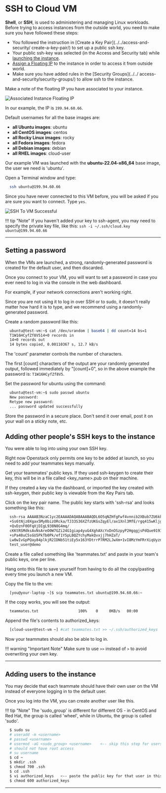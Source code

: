 # SSH to Cloud VM

**Shell**, or **SSH**, is used to administering and managing Linux workloads.
Before trying to access instances from the outside world, you need to make sure
you have followed these steps:

- You followed the instruction in [Create a Key Pair](../../access-and-security/
create-a-key-pair/) to set up a public ssh key.
- Your public ssh-key was selected (in the Access and Security tab) while
[launching the instance](launch-a-VM.md).
- [Assign a Floating IP](assign-a-floating-IP.md) to the instance in order to
access it from outside world.
- Make sure you have added rules in the [Security Groups](../../
access-and-security/security-groups/) to allow ssh to the instance.

Make a note of the floating IP you have associated to your instance.

![Associated Instance Floating IP](images/floating_ip_is_associated.png)

In our example, the IP is `199.94.60.66`.

Default usernames for all the base images are:

- **all Ubuntu images**: ubuntu
- **all CentOS images**: centos
- **all Rocky Linux images**: rocky
- **all Fedora images**: fedora
- **all Debian images**: debian
- **all RHEL images**: cloud-user

Our example VM was launched with the **ubuntu-22.04-x86_64** base image, the
user we need is 'ubuntu'.

Open a Terminal window and type:

```sh
  ssh ubuntu@199.94.60.66
```

Since you have never connected to this VM before, you will be asked if you are
sure you want to connect. Type `yes`.

![SSH To VM Successful](images/ssh_to_vm.png)

!!! tip "Note"
    If you haven't added your key to ssh-agent, you may need to specify the
    private key file, like this: `ssh -i ~/.ssh/cloud.key ubuntu@199.94.60.66`

---

## Setting a password

When the VMs are launched, a strong, randomly-generated password is created for
the default user, and then discarded.

Once you connect to your VM, you will want to set a password in case you ever
need to log in via the console in the web dashboard.

For example, if your network connections aren't working right.

Since you are not using it to log in over SSH or to sudo, it doesn't really
matter how hard it is to type, and we recommend using a randomly-generated
password.

Create a random password like this:

```sh
  ubuntu@test-vm:~$ cat /dev/urandom | base64 | dd count=14 bs=1
  T1W16HCyfZf8V514+0 records in
  14+0 records out
  14 bytes copied, 0.00110367 s, 12.7 kB/s
```

The 'count' parameter controls the number of characters.

The first [count] characters of the output are your randomly generated output,
followed immediately by "[count]+0",
so in the above example the password is: `T1W16HCyfZf8V5`.

Set the password for ubuntu using the command:

```sh
  ubuntu@test-vm:~$ sudo passwd ubuntu
  New password:
  Retype new password:
  ... password updated successfully
```

Store the password in a secure place. Don't send it over email, post it on your
wall on a sticky note, etc.

## Adding other people's SSH keys to the instance

You were able to log into using your own SSH key.

Right now Openstack only permits one key to be added at launch, so you need to
add your teammates keys manually.

Get your teammates' public keys.  If they used ssh-keygen to create their key,
this will be in a file called <key_name>.pub on their machine.

If they created a key via the dashboard, or imported the key created with
ssh-keygen, their public key is viewable from the Key Pairs tab.

Click on the key pair name.  The public key starts with 'ssh-rsa' and looks
something like this:

```sh
  ssh-rsa AAAAB3NzaC1yc2EAAAADAQABAAABAQDL6O5qNZHfgFwf4vnnib2XBub7ZU6khy6z6JQl3XRJg6I6gZ
  +Ss6tNjz0Xgax5My0bizORcka/TJ33S36XZfzUKGsZqyEl/ax1Xnl3MfE/rgq415wKljg4
  +QvDznF0OFqXjDIgL938N8G4mq/
  cKKtRSMdksAvNsAreO0W7GZi24G1giap4yuG4XghAXcYxDnOSzpyP2HgqgjsPdQue919IYvgH8shr
  +sPa48uC5sGU5PkTb0Pk/ef1Y5pLBQZYchyMakQvxjj7hHZaT/
  Lw0wIvGpPQay84plkjR2IDNb51tiEy5x163YDtrrP7RM2LJwXm+1vI8MzYmFRrXiqUyznd
  test_user@demo
```

Create a file called something like 'teammates.txt' and paste in your team's
public keys, one per line.

Hang onto this file to save yourself from having to do all the copy/pasting
every time you launch a new VM.

Copy the file to the vm:

```sh
  [you@your-laptop ~]$ scp teammates.txt ubuntu@199.94.60.66:~
```

If the copy works, you will see the output:

```sh
  teammates.txt                  100%    0     0KB/s   00:00
```

Append the file's contents to authorized_keys:

```sh
  [cloud-user@test-vm ~] #cat teammates.txt >> ~/.ssh/authorized_keys
```

Now your teammates should also be able to log in.

!!! warning "Important Note"
    Make sure to use `>>` instead of `>` to avoid overwriting your own key.

---

## Adding users to the instance

You may decide that each teammate should have their own user on the VM instead
of everyone logging in to the default user.

Once you log into the VM, you can create another user like this.

!!! tip "Note"
    The 'sudo_group' is different for different OS - in CentOS and Red Hat, the
    group is called 'wheel', while in Ubuntu, the group is called 'sudo'.

```sh
  $ sudo su
  # useradd -m <username>
  # passwd <username>
  # usermod -aG <sudo_group> <username>    <-- skip this step for users who
  # should not have root access
  # su username
  $ cd ~
  $ mkdir .ssh
  $ chmod 700 .ssh
  $ cd .ssh
  $ vi authorized_keys   <-- paste the public key for that user in this file
  $ chmod 600 authorized_keys
```

---
